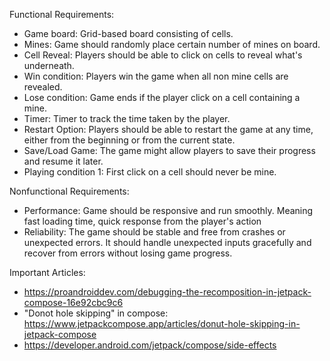 Functional Requirements:
  - Game board: Grid-based board consisting of cells.
  - Mines: Game should randomly place certain number of mines on board.
  - Cell Reveal: Players should be able to click on cells to reveal what's underneath.
  - Win condition: Players win the game when all non mine cells are revealed.
  - Lose condition: Game ends if the player click on a cell containing a mine.
  - Timer: Timer to track the time taken by the player.
  - Restart Option: Players should be able to restart the game at any time, either from the beginning or from the current state.
  - Save/Load Game: The game might allow players to save their progress and resume it later.
  - Playing condition 1: First click on a cell should never be mine.

Nonfunctional Requirements:
  - Performance: Game should be responsive and run smoothly. Meaning fast loading time, quick response from the player's action
  - Reliability: The game should be stable and free from crashes or unexpected errors. It should handle unexpected inputs gracefully and recover from errors without losing game progress.

Important Articles:
  - https://proandroiddev.com/debugging-the-recomposition-in-jetpack-compose-16e92cbc9c6
  - "Donot hole skipping" in compose: https://www.jetpackcompose.app/articles/donut-hole-skipping-in-jetpack-compose
  - https://developer.android.com/jetpack/compose/side-effects

